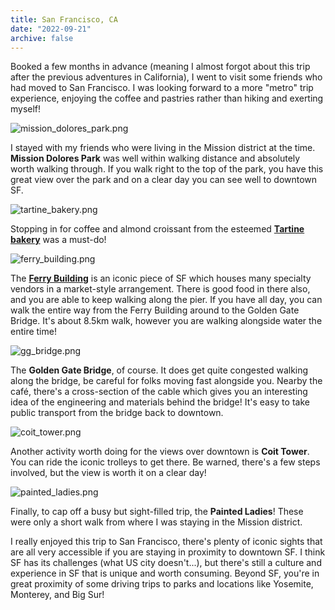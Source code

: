 ```yaml
---
title: San Francisco, CA
date: "2022-09-21"
archive: false
---
```


Booked a few months in advance (meaning I almost forgot about this trip after the previous adventures in California), I went to visit some friends who had moved to San Francisco. I was looking forward to a more "metro" trip experience, enjoying the coffee and pastries rather than hiking and exerting myself!

![mission_dolores_park.png](mission_dolores_park.png)

I stayed with my friends who were living in the Mission district at the time. **Mission Dolores Park** was well within walking distance and absolutely worth walking through. If you walk right to the top of the park, you have this great view over the park and on a clear day you can see well to downtown SF.

![tartine_bakery.png](tartine_bakery.png)

Stopping in for coffee and almond croissant from the esteemed **[Tartine bakery](https://tartinebakery.com)** was a must-do!

![ferry_building.png](ferry_building.png)

The **[Ferry Building](https://www.ferrybuildingmarketplace.com)** is an iconic piece of SF which houses many specialty vendors in a market-style arrangement. There is good food in there also, and you are able to keep walking along the pier. If you have all day, you can walk the entire way from the Ferry Building around to the Golden Gate Bridge. It's about 8.5km walk, however you are walking alongside water the entire time!

![gg_bridge.png](gg_bridge.png)

The **Golden Gate Bridge**, of course. It does get quite congested walking along the bridge, be careful for folks moving fast alongside you. Nearby the café, there's a cross-section of the cable which gives you an interesting idea of the engineering and materials behind the bridge! It's easy to take public transport from the bridge back to downtown.

![coit_tower.png](coit_tower.png)

Another activity worth doing for the views over downtown is **Coit Tower**. You can ride the iconic trolleys to get there. Be warned, there's a few steps involved, but the view is worth it on a clear day!

![painted_ladies.png](painted_ladies.png)

Finally, to cap off a busy but sight-filled trip, the **Painted Ladies**! These were only a short walk from where I was staying in the Mission district.

I really enjoyed this trip to San Francisco, there's plenty of iconic sights that are all very accessible if you are staying in proximity to downtown SF. I think SF has its challenges (what US city doesn't...), but there's still a culture and experience in SF that is unique and worth consuming. Beyond SF, you're in great proximity of some driving trips to parks and locations like Yosemite, Monterey, and Big Sur!
